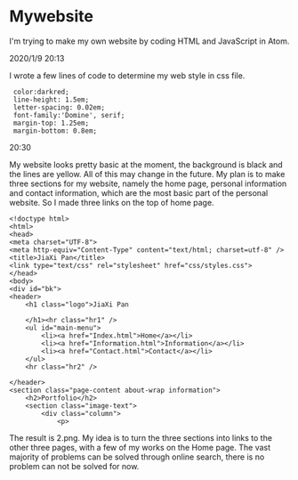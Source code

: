 # Mywebsite
I'm trying to make my own website by coding HTML and JavaScript in Atom. 

2020/1/9 20:13

I wrote a few lines of code to determine my web style in css file. 
  
  ```	
   color:darkred;
   line-height: 1.5em;
   letter-spacing: 0.02em;
   font-family:'Domine', serif;
   margin-top: 1.25em;
   margin-bottom: 0.8em;
   ```
20:30

My website looks pretty basic at the moment, the background is black and the lines are yellow. All of this may change in the future. My plan is to make three sections for my website, namely the home page, personal information and contact information, which are the most basic part of the personal website.
So I made three links on the top of home page.

```
<!doctype html>
<html>
<head>
<meta charset="UTF-8">
<meta http-equiv="Content-Type" content="text/html; charset=utf-8" />
<title>JiaXi Pan</title>
<link type="text/css" rel="stylesheet" href="css/styles.css">
</head>
<body>
<div id="bk">
<header>
	<h1 class="logo">JiaXi Pan

	</h1><hr class="hr1" />
	<ul id="main-menu">
		<li><a href="Index.html">Home</a></li>
		<li><a href="Information.html">Information</a></li>
		<li><a href="Contact.html">Contact</a></li>
	</ul>
	<hr class="hr2" />

</header>
<section class="page-content about-wrap information">
	<h2>Portfolio</h2>
	<section class="image-text">
		<div class="column">
			<p>
```
The result is 2.png. My idea is to turn the three sections into links to the other three pages, with a few of my works on the Home page. 
The vast majority of problems can be solved through online search, there is no problem can not be solved for now. 
